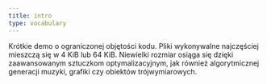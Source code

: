 ```yaml
---
title: intro
type: vocabulary
---
```


Krótkie demo o ograniczonej objętości kodu. Pliki wykonywalne najczęściej mieszczą się w 4 KiB lub 64 KiB. Niewielki rozmiar osiąga się dzięki zaawansowanym sztuczkom optymalizacyjnym, jak również algorytmicznej generacji muzyki, grafiki czy obiektów trójwymiarowych.
